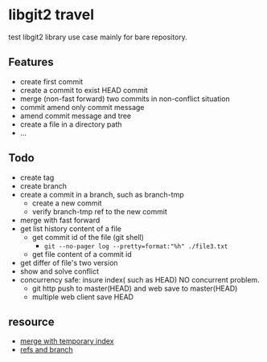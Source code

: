 # libgit2 travel
test libgit2 library use case mainly for bare repository.

## Features
- create first commit
- create a commit to exist HEAD commit
- merge (non-fast forward) two commits in non-conflict situation
- commit amend only commit message
- amend commit message and tree
- create a file in a directory path
- ...

## Todo
- create tag
- create branch
- create a commit in a branch, such as branch-tmp
    - create a new commit
    - verify branch-tmp ref to the new commit
- merge with fast forward
- get list history content of a file
    - get commit id of the file (git shell)
        - `git --no-pager log --pretty=format:"%h" ./file3.txt`
    - get file content of a commit id
- get differ of file's two version
- show and solve conflict
- concurrency safe: insure index( such as HEAD) NO concurrent problem.
    - git http push to master(HEAD) and web save to master(HEAD)
    - multiple web client save HEAD

## resource
- [merge with temporary index](https://stackoverflow.com/questions/28246887/create-a-tree-object-from-a-temporary-index-using-libgit2-git2go)
- [refs and branch](https://ben.straub.cc/2013/06/03/refs-tags-and-branching/)
